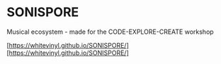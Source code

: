 # SONISPORE
Musical ecosystem - made for the CODE-EXPLORE-CREATE workshop

[https://whitevinyl.github.io/SONISPORE/][https://whitevinyl.github.io/SONISPORE/]
